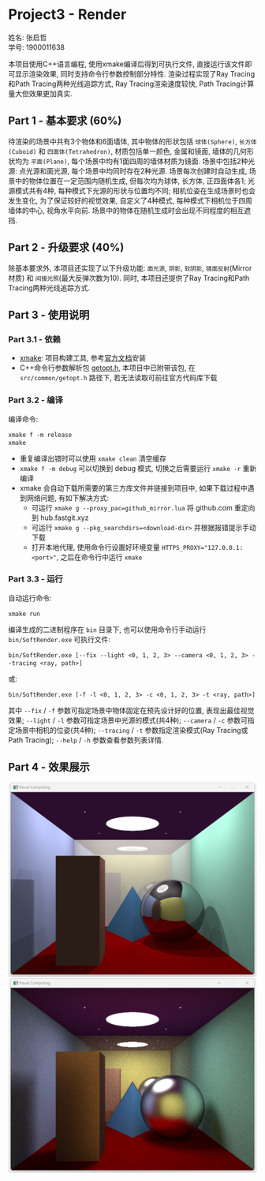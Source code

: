 # Project3 - Render  

姓名: 张启哲  
学号: 1900011638  

本项目使用C++语言编程, 使用xmake编译后得到可执行文件, 直接运行该文件即可显示渲染效果, 同时支持命令行参数控制部分特性. 渲染过程实现了Ray Tracing和Path Tracing两种光线追踪方式, Ray Tracing渲染速度较快, Path Tracing计算量大但效果更加真实.

## Part 1 - 基本要求 (60%)  

待渲染的场景中共有3个物体和6面墙体, 其中物体的形状包括 `球体(Sphere)`, `长方体(Cuboid)` 和 `四面体(Tetrahedron)`, 材质包括单一颜色, 金属和镜面, 墙体的几何形状均为 `平面(Plane)`, 每个场景中均有1面四周的墙体材质为镜面. 场景中包括2种光源: 点光源和面光源, 每个场景中均同时存在2种光源. 场景每次创建时自动生成, 场景中的物体位置在一定范围内随机生成, 但每次均为球体, 长方体, 正四面体各1; 光源模式共有4种, 每种模式下光源的形状与位置均不同; 相机位姿在生成场景时也会发生变化, 为了保证较好的视觉效果, 自定义了4种模式, 每种模式下相机位于四周墙体的中心, 视角水平向前. 场景中的物体在随机生成时会出现不同程度的相互遮挡.

## Part 2 - 升级要求 (40%)  

除基本要求外, 本项目还实现了以下升级功能: `面光源`, `阴影`, `软阴影`, `镜面反射`(Mirror材质) 和 `间接光照`(最大反弹次数为10). 同时, 本项目还提供了Ray Tracing和Path Tracing两种光线追踪方式.

## Part 3 - 使用说明  

### Part 3.1 - 依赖  

* [xmake](https://xmake.io/#/): 项目构建工具, 参考[官方文档](https://xmake.io/#/guide/installation)安装
* C++命令行参数解析包 [getopt.h](https://github.com/skandhurkat/Getopt-for-Visual-Studio/blob/master/getopt.h), 本项目中已附带该包, 在 `src/common/getopt.h` 路径下, 若无法读取可前往官方代码库下载

### Part 3.2 - 编译  

编译命令:
```
xmake f -m release
xmake
```
* 重复编译出错时可以使用 `xmake clean` 清空缓存
* `xmake f -m debug` 可以切换到 debug 模式, 切换之后需要运行 `xmake -r` 重新编译
* xmake 会自动下载所需要的第三方库文件并链接到项目中, 如果下载过程中遇到网络问题, 有如下解决方式:
  - 可运行 `xmake g --proxy_pac=github_mirror.lua` 将 github.com 重定向到 hub.fastgit.xyz
  - 可运行 `xmake g --pkg_searchdirs=<download-dir>` 并根据报错提示手动下载
  - 打开本地代理, 使用命令行设置好环境变量 `HTTPS_PROXY="127.0.0.1:<port>"`, 之后在命令行中运行 `xmake`

### Part 3.3 - 运行  

自动运行命令:
```
xmake run
```
编译生成的二进制程序在 `bin` 目录下, 也可以使用命令行手动运行 `bin/SoftRender.exe` 可执行文件:
```
bin/SoftRender.exe [--fix --light <0, 1, 2, 3> --camera <0, 1, 2, 3> --tracing <ray, path>]
```
或:
```
bin/SoftRender.exe [-f -l <0, 1, 2, 3> -c <0, 1, 2, 3> -t <ray, path>]
```
其中 `--fix` / `-f` 参数可指定场景中物体固定在预先设计好的位置, 表现出最佳视觉效果; `--light` / `-l` 参数可指定场景中光源的模式(共4种); `--camera` / `-c` 参数可指定场景中相机的位姿(共4种); `--tracing` / `-t` 参数指定渲染模式(Ray Tracing或Path Tracing); `--help` / `-h` 参数查看参数列表详情.

## Part 4 - 效果展示  

![Ray Tracing效果展示](figure/ray_tracing.png)
![Path Tracing效果展示](figure/path_tracing.png)
